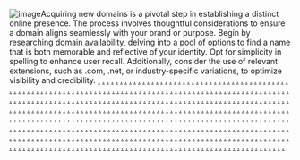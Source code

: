 ![image](https://github.com/sourcecode21/seoexpert021/assets/157167025/fb0bf3d7-6764-4461-960d-1d52bb0b594a)Acquiring new domains is a pivotal step in establishing a distinct online presence. The process involves thoughtful considerations to ensure a domain aligns seamlessly with your brand or purpose. Begin by researching domain availability, delving into a pool of options to find a name that is both memorable and reflective of your identity. Opt for simplicity in spelling to enhance user recall. Additionally, consider the use of relevant extensions, such as .com, .net, or industry-specific variations, to optimize visibility and credibility.
<a href="https://affiliatedashmarketing.weebly.com/">.</a>
<a href="https://softscanmarketing8727.weebly.com/">.</a>
<a href="https://softscanmarketing8719.weebly.com/">.</a>
<a href="https://softscanmarketing8711.weebly.com/">.</a>
<a href="https://softscanmarketing8703.weebly.com/">.</a>
<a href="https://softscanmarketing8695.weebly.com/">.</a>
<a href="https://affiliateartmarketing.weebly.com/">.</a>
<a href="https://softscanmarketing8731.weebly.com/">.</a>
<a href="https://softscanmarketing8723.weebly.com/">.</a>
<a href="https://softscanmarketing8714.weebly.com/">.</a>
<a href="https://softscanmarketing8707.weebly.com/">.</a>
<a href="https://softscanmarketing8699.weebly.com/">.</a>
<a href="https://worksplaymarketing.weebly.com/">.</a>
<a href="https://softscanmarketing8729.weebly.com/">.</a>
<a href="https://softscanmarketing8721.weebly.com/">.</a>
<a href="https://softscanmarketing8712.weebly.com/">.</a>
<a href="https://softscanmarketing8705.weebly.com/">.</a>
<a href="https://softscanmarketing8697.weebly.com/">.</a>
<a href="https://marketingitemsmarketing.weebly.com/">.</a>
<a href="https://softscanmarketing8733.weebly.com/">.</a>
<a href="https://softscanmarketing8725.weebly.com/">.</a>
<a href="https://softscanmarketing8715.weebly.com/">.</a>
<a href="https://softscanmarketing8709.weebly.com/">.</a>
<a href="https://softscanmarketing8701.weebly.com/">.</a>
<a href="https://codeartmarketing.weebly.com/">.</a>
<a href="https://softscanmarketing8728.weebly.com/">.</a>
<a href="https://softscanmarketing8720.weebly.com/">.</a>
<a href="https://softscanmarketing8713.weebly.com/">.</a>
<a href="https://softscanmarketing8704.weebly.com/">.</a>
<a href="https://softscanmarketing8696.weebly.com/">.</a>
<a href="https://promotestripemarketing.weebly.com/">.</a>
<a href="https://softscanmarketing8732.weebly.com/">.</a>
<a href="https://softscanmarketing8724.weebly.com/">.</a>
<a href="https://softscanmarketing8716.weebly.com/">.</a>
<a href="https://softscanmarketing8708.weebly.com/">.</a>
<a href="https://softscanmarketing8700.weebly.com/">.</a>
<a href="https://campaignfocusmarketing.weebly.com/">.</a>
<a href="https://softscanmarketing8730.weebly.com/">.</a>
<a href="https://softscanmarketing8722.weebly.com/">.</a>
<a href="https://softscanmarketing8717.weebly.com/">.</a>
<a href="https://softscanmarketing8706.weebly.com/">.</a>
<a href="https://softscanmarketing8698.weebly.com/">.</a>
<a href="https://communicationsvaluesmarketing.weebly.com/">.</a>
<a href="https://softscanmarketing8734.weebly.com/">.</a>
<a href="https://softscanmarketing8726.weebly.com/">.</a>
<a href="https://softscanmarketing8718.weebly.com/">.</a>
<a href="https://softscanmarketing8710.weebly.com/">.</a>
<a href="https://softscanmarketing8702.weebly.com/">.</a>
<a href="https://revenuestripemarketingee.weebly.com/">.</a>
<a href="https://softscanmarketing9051.weebly.com/">.</a>
<a href="https://softscanmarketing9039.weebly.com/">.</a>
<a href="https://softscanmarketing9038.weebly.com/">.</a>
<a href="https://softscanmarketing9027.weebly.com/">.</a>
<a href="https://softscanmarketing9015.weebly.com/">.</a>
<a href="https://enginecasemarketingee.weebly.com/">.</a>
<a href="https://softscanmarketing9052.weebly.com/">.</a>
<a href="https://softscanmarketing9040.weebly.com/">.</a>
<a href="https://softscanmarketing9035.weebly.com/">.</a>
<a href="https://softscanmarketing9026.weebly.com/">.</a>
<a href="https://softscanmarketing9017.weebly.com/">.</a>
<a href="https://rigscalemarketingee.weebly.com/">.</a>
<a href="https://softscanmarketing9047.weebly.com/">.</a>
<a href="https://softscanmarketing9043.weebly.com/">.</a>
<a href="https://softscanmarketing9032.weebly.com/">.</a>
<a href="https://softscanmarketing9028.weebly.com/">.</a>
<a href="https://softscanmarketing9019.weebly.com/">.</a>
<a href="https://byteloadmarketingee.weebly.com/">.</a>
<a href="https://softscanmarketing9048.weebly.com/">.</a>
<a href="https://softscanmarketing9045.weebly.com/">.</a>
<a href="https://softscanmarketing9033.weebly.com/">.</a>
<a href="https://softscanmarketing9023.weebly.com/">.</a>
<a href="https://softscanmarketing9021.weebly.com/">.</a>
<a href="https://brandhubmarketingee.weebly.com/">.</a>
<a href="https://startnibblemarketingee.weebly.com/">.</a>
<a href="https://bottomlinevergemarketingee.weebly.com/">.</a>
<a href="https://prbasemarketingee.weebly.com/">.</a>
<a href="https://boxfermarketingee.weebly.com/">.</a>
<a href="https://searchblogmarketingee.weebly.com/">.</a>
<a href="https://boxescaremarketingee.weebly.com/">.</a>
<a href="https://softscanmarketing9054.weebly.com/">.</a>
<a href="https://softscanmarketing9042.weebly.com/">.</a>
<a href="https://softscanmarketing9031.weebly.com/">.</a>
<a href="https://softscanmarketing9024.weebly.com/">.</a>
<a href="https://softscanmarketing9016.weebly.com/">.</a>
<a href="https://nibbledesignmarketingee.weebly.com/">.</a>
<a href="https://softscanmarketing9049.weebly.com/">.</a>
<a href="https://softscanmarketing9041.weebly.com/">.</a>
<a href="https://softscanmarketing9034.weebly.com/">.</a>
<a href="https://softscanmarketing9025.weebly.com/">.</a>
<a href="https://softscanmarketing9018.weebly.com/">.</a>
<a href="https://cyberfocusmarketingee.weebly.com/">.</a>
<a href="https://softscanmarketing9050.weebly.com/">.</a>
<a href="https://softscanmarketing9044.weebly.com/">.</a>
<a href="https://softscanmarketing9036.weebly.com/">.</a>
<a href="https://softscanmarketing9029.weebly.com/">.</a>
<a href="https://softscanmarketing9020.weebly.com/">.</a>
<a href="https://booststoremarketingee.weebly.com/">.</a>
<a href="https://softscanmarketing9053.weebly.com/">.</a>
<a href="https://softscanmarketing9046.weebly.com/">.</a>
<a href="https://softscanmarketing9037.weebly.com/">.</a>
<a href="https://softscanmarketing9030.weebly.com/">.</a>
<a href="https://softscanmarketing9022.weebly.com/">.</a>
<a href="https://growthpostmarketingee.weebly.com/">.</a>
<a href="https://engineshackmarketingee.weebly.com/">.</a>
<a href="https://ppcskillmarketingee.weebly.com/">.</a>
<a href="https://cybernedmarketingee.weebly.com/">.</a>
<a href="https://boxoptionmarketingee.weebly.com/">.</a>
<a href="https://marketinggridmarketingee.weebly.com/">.</a>
<a href="https://retailsparkmarketingee.weebly.com/">.</a>
<a href="https://softscanmarketing9208.weebly.com/">.</a>
<a href="https://softscanmarketing9200.weebly.com/">.</a>
<a href="https://softscanmarketing9193.weebly.com/">.</a>
<a href="https://softscanmarketing9184.weebly.com/">.</a>
<a href="https://softscanmarketing9177.weebly.com/">.</a>
<a href="https://searchdockmarketingee.weebly.com/">.</a>
<a href="https://softscanmarketing9209.weebly.com/">.</a>
<a href="https://softscanmarketing9202.weebly.com/">.</a>
<a href="https://softscanmarketing9199.weebly.com/">.</a>
<a href="https://softscanmarketing9186.weebly.com/">.</a>
<a href="https://softscanmarketing9183.weebly.com/">.</a>
<a href="https://microkitmarketingee.weebly.com/">.</a>
<a href="https://softscanmarketing9211.weebly.com/">.</a>
<a href="https://softscanmarketing9204.weebly.com/">.</a>
<a href="https://softscanmarketing9198.weebly.com/">.</a>
<a href="https://softscanmarketing9188.weebly.com/">.</a>
<a href="https://softscanmarketing9178.weebly.com/">.</a>
<a href="https://labslogicmarketingee.weebly.com/">.</a>
<a href="https://softscanmarketing9214.weebly.com/">.</a>
<a href="https://softscanmarketing9206.weebly.com/">.</a>
<a href="https://softscanmarketing9197.weebly.com/">.</a>
<a href="https://softscanmarketing9190.weebly.com/">.</a>
<a href="https://softscanmarketing9179.weebly.com/">.</a>
<a href="https://adtypemarketingee.weebly.com/">.</a>
<a href="https://promoteclickmarketingee.weebly.com/">.</a>
<a href="https://ppcvillagemarketingee.weebly.com/">.</a>
<a href="https://adsportmarketingee.weebly.com/">.</a>
<a href="https://workswaymarketingee.weebly.com/">.</a>
<a href="https://revenuedropmarketingee.weebly.com/">.</a>
<a href="https://advertisingportmarketingee.weebly.com/">.</a>
<a href="https://softscanmarketing9212.weebly.com/">.</a>
<a href="https://softscanmarketing9201.weebly.com/">.</a>
<a href="https://softscanmarketing9196.weebly.com/">.</a>
<a href="https://softscanmarketing9185.weebly.com/">.</a>
<a href="https://softscanmarketing9182.weebly.com/">.</a>
<a href="https://rigpushmarketingee.weebly.com/">.</a>
<a href="https://softscanmarketing9210.weebly.com/">.</a>
<a href="https://softscanmarketing9203.weebly.com/">.</a>
<a href="https://softscanmarketing9192.weebly.com/">.</a>
<a href="https://softscanmarketing9187.weebly.com/">.</a>
<a href="https://softscanmarketing9176.weebly.com/">.</a>
<a href="https://bottomlineincmarketingee.weebly.com/">.</a>
<a href="https://softscanmarketing9213.weebly.com/">.</a>
<a href="https://softscanmarketing9205.weebly.com/">.</a>
<a href="https://softscanmarketing9194.weebly.com/">.</a>
<a href="https://softscanmarketing9189.weebly.com/">.</a>
<a href="https://softscanmarketing9181.weebly.com/">.</a>
<a href="https://bitlabmarketingee.weebly.com/">.</a>
<a href="https://softscanmarketing9215.weebly.com/">.</a>
<a href="https://softscanmarketing9207.weebly.com/">.</a>
<a href="https://softscanmarketing9195.weebly.com/">.</a>
<a href="https://softscanmarketing9191.weebly.com/">.</a>
<a href="https://softscanmarketing9180.weebly.com/">.</a>
<a href="https://searchoffermarketingee.weebly.com/">.</a>
<a href="https://campaignhivemarketingee.weebly.com/">.</a>
<a href="https://brandingglowmarketingee.weebly.com/">.</a>
<a href="https://brandproductmarketingee.weebly.com/">.</a>
<a href="https://droidcapsulemarketingee.weebly.com/">.</a>
<a href="https://bytessensemarketingee.weebly.com/">.</a>
<a href="https://ppccrewmarketingee.weebly.com/">.</a>
<a href="https://softscanmarketing9128.weebly.com/">.</a>
<a href="https://softscanmarketing9120.weebly.com/">.</a>
<a href="https://softscanmarketing9112.weebly.com/">.</a>
<a href="https://softscanmarketing9105.weebly.com/">.</a>
<a href="https://softscanmarketing9096.weebly.com/">.</a>
<a href="https://growthcompanymarketingee.weebly.com/">.</a>
<a href="https://softscanmarketing9130.weebly.com/">.</a>
<a href="https://softscanmarketing9123.weebly.com/">.</a>
<a href="https://softscanmarketing9119.weebly.com/">.</a>
<a href="https://softscanmarketing9106.weebly.com/">.</a>
<a href="https://softscanmarketing9098.weebly.com/">.</a>
<a href="https://realstrategymarketingee.weebly.com/">.</a>
<a href="https://softscanmarketing9132.weebly.com/">.</a>
<a href="https://softscanmarketing9124.weebly.com/">.</a>
<a href="https://softscanmarketing9115.weebly.com/">.</a>
<a href="https://softscanmarketing9111.weebly.com/">.</a>
<a href="https://softscanmarketing9100.weebly.com/">.</a>
<a href="https://chipleadermarketingee.weebly.com/">.</a>
<a href="https://softscanmarketing9134.weebly.com/">.</a>
<a href="https://softscanmarketing9126.weebly.com/">.</a>
<a href="https://softscanmarketing9117.weebly.com/">.</a>
<a href="https://softscanmarketing9108.weebly.com/">.</a>
<a href="https://softscanmarketing9102.weebly.com/">.</a>
<a href="https://campaignalmarketingee.weebly.com/">.</a>
<a href="https://b2bitemsmarketingee.weebly.com/">.</a>
<a href="https://adlinemarketingee.weebly.com/">.</a>
<a href="https://viralconceptmarketingee.weebly.com/">.</a>
<a href="https://upoptimizemarketingee.weebly.com/">.</a>
<a href="https://scalebarnmarketingee.weebly.com/">.</a>
<a href="https://brandingstormmarketingee.weebly.com/">.</a>
<a href="https://softscanmarketing9129.weebly.com/">.</a>
<a href="https://softscanmarketing9121.weebly.com/">.</a>
<a href="https://softscanmarketing9113.weebly.com/">.</a>
<a href="https://softscanmarketing9104.weebly.com/">.</a>
<a href="https://softscanmarketing9097.weebly.com/">.</a>
<a href="https://analyticsvillagemarketingee.weebly.com/">.</a>
<a href="https://softscanmarketing9131.weebly.com/">.</a>
<a href="https://softscanmarketing9122.weebly.com/">.</a>
<a href="https://softscanmarketing9114.weebly.com/">.</a>
<a href="https://softscanmarketing9107.weebly.com/">.</a>
<a href="https://softscanmarketing9099.weebly.com/">.</a>
<a href="https://metamediamarketingee.weebly.com/">.</a>
<a href="https://softscanmarketing9133.weebly.com/">.</a>
<a href="https://softscanmarketing9125.weebly.com/">.</a>
<a href="https://softscanmarketing9116.weebly.com/">.</a>
<a href="https://softscanmarketing9109.weebly.com/">.</a>
<a href="https://softscanmarketing9101.weebly.com/">.</a>
<a href="https://cryptledmarketingee.weebly.com/">.</a>
<a href="https://softscanmarketing9135.weebly.com/">.</a>
<a href="https://softscanmarketing9127.weebly.com/">.</a>
<a href="https://softscanmarketing9118.weebly.com/">.</a>
<a href="https://softscanmarketing9110.weebly.com/">.</a>
<a href="https://softscanmarketing9103.weebly.com/">.</a>
<a href="https://targetitymarketingee.weebly.com/">.</a>
<a href="https://communicationsviewmarketingee.weebly.com/">.</a>
<a href="https://chipstormmarketingee.weebly.com/">.</a>
<a href="https://analyticscasemarketingee.weebly.com/">.</a>
<a href="https://coreadvertisemarketingee.weebly.com/">.</a>
<a href="https://vectortypemarketingee.weebly.com/">.</a>
<a href="https://softscanmarketing8596.weebly.com/">.</a>
<a href="https://softscanmarketing8852.weebly.com/">.</a>
<a href="https://softscanmarketing8844.weebly.com/">.</a>
<a href="https://softscanmarketing8832.weebly.com/">.</a>
<a href="https://softscanmarketing8829.weebly.com/">.</a>
<a href="https://softscanmarketing8822.weebly.com/">.</a>
<a href="https://softscanmarketing8564.weebly.com/">.</a>
<a href="https://softscanmarketing8969.weebly.com/">.</a>
<a href="https://softscanmarketing8961.weebly.com/">.</a>
<a href="https://softscanmarketing8953.weebly.com/">.</a>
<a href="https://softscanmarketing8943.weebly.com/">.</a>
<a href="https://softscanmarketing8937.weebly.com/">.</a>
<a href="https://softscanmarketing8580.weebly.com/">.</a>
<a href="https://softscanmarketing8967.weebly.com/">.</a>
<a href="https://softscanmarketing8959.weebly.com/">.</a>
<a href="https://softscanmarketing8951.weebly.com/">.</a>
<a href="https://softscanmarketing8944.weebly.com/">.</a>
<a href="https://softscanmarketing8935.weebly.com/">.</a>
<a href="https://softscanmarketing8544.weebly.com/">.</a>
<a href="https://softscanmarketing8971.weebly.com/">.</a>
<a href="https://softscanmarketing8963.weebly.com/">.</a>
<a href="https://softscanmarketing8955.weebly.com/">.</a>
<a href="https://softscanmarketing8950.weebly.com/">.</a>
<a href="https://softscanmarketing8942.weebly.com/">.</a>
<a href="https://softscanmarketing8611.weebly.com/">.</a>
<a href="https://softscanmarketing8603.weebly.com/">.</a>
<a href="https://softscanmarketing8595.weebly.com/">.</a>
<a href="https://softscanmarketing8587.weebly.com/">.</a>
<a href="https://softscanmarketing8579.weebly.com/">.</a>
<a href="https://softscanmarketing8569.weebly.com/">.</a>
<a href="https://softscanmarketing8563.weebly.com/">.</a>
<a href="https://softscanmarketing8556.weebly.com/">.</a>
<a href="https://softscanmarketing8546.weebly.com/">.</a>
<a href="https://softscanmarketing8539.weebly.com/">.</a>
<a href="https://softscanmarketing8588.weebly.com/">.</a>
<a href="https://softscanmarketing8853.weebly.com/">.</a>
<a href="https://softscanmarketing8845.weebly.com/">.</a>
<a href="https://softscanmarketing8837.weebly.com/">.</a>
<a href="https://softscanmarketing8828.weebly.com/">.</a>
<a href="https://softscanmarketing8820.weebly.com/">.</a>
<a href="https://softscanmarketing8555.weebly.com/">.</a>
<a href="https://softscanmarketing8970.weebly.com/">.</a>
<a href="https://softscanmarketing8962.weebly.com/">.</a>
<a href="https://softscanmarketing8954.weebly.com/">.</a>
<a href="https://softscanmarketing8949.weebly.com/">.</a>
<a href="https://softscanmarketing8938.weebly.com/">.</a>
<a href="https://softscanmarketing8570.weebly.com/">.</a>
<a href="https://softscanmarketing8968.weebly.com/">.</a>
<a href="https://softscanmarketing8960.weebly.com/">.</a>
<a href="https://softscanmarketing8952.weebly.com/">.</a>
<a href="https://softscanmarketing8945.weebly.com/">.</a>
<a href="https://softscanmarketing8936.weebly.com/">.</a>
<a href="https://softscanmarketing8540.weebly.com/">.</a>
<a href="https://softscanmarketing8972.weebly.com/">.</a>
<a href="https://softscanmarketing8964.weebly.com/">.</a>
<a href="https://softscanmarketing8956.weebly.com/">.</a>
<a href="https://softscanmarketing8947.weebly.com/">.</a>
<a href="https://softscanmarketing8939.weebly.com/">.</a>
<a href="https://softscanmarketing8612.weebly.com/">.</a>
<a href="https://softscanmarketing8604.weebly.com/">.</a>
<a href="https://seooffermarketingee.weebly.com/">.</a>
<a href="https://softscanmarketing9088.weebly.com/">.</a>
<a href="https://softscanmarketing9080.weebly.com/">.</a>
<a href="https://softscanmarketing9072.weebly.com/">.</a>
<a href="https://softscanmarketing9064.weebly.com/">.</a>
<a href="https://softscanmarketing9055.weebly.com/">.</a>
<a href="https://wizfeedmarketingee.weebly.com/">.</a>
<a href="https://softscanmarketing9090.weebly.com/">.</a>
<a href="https://softscanmarketing9082.weebly.com/">.</a>
<a href="https://softscanmarketing9078.weebly.com/">.</a>
<a href="https://softscanmarketing9066.weebly.com/">.</a>
<a href="https://softscanmarketing9057.weebly.com/">.</a>
<a href="https://scalefuelmarketingee.weebly.com/">.</a>
<a href="https://softscanmarketing9092.weebly.com/">.</a>
<a href="https://softscanmarketing9083.weebly.com/">.</a>
<a href="https://softscanmarketing9074.weebly.com/">.</a>
<a href="https://softscanmarketing9068.weebly.com/">.</a>
<a href="https://softscanmarketing9059.weebly.com/">.</a>
<a href="https://expertsistmarketingee.weebly.com/">.</a>
<a href="https://softscanmarketing9093.weebly.com/">.</a>
<a href="https://softscanmarketing9084.weebly.com/">.</a>
<a href="https://softscanmarketing9076.weebly.com/">.</a>
<a href="https://softscanmarketing9070.weebly.com/">.</a>
<a href="https://softscanmarketing9061.weebly.com/">.</a>
<a href="https://revenuecedmarketingee.weebly.com/">.</a>
<a href="https://boxvibemarketingee.weebly.com/">.</a>
<a href="https://targetyardmarketingee.weebly.com/">.</a>
<a href="https://marketingdropmarketingee.weebly.com/">.</a>
<a href="https://publicideasmarketingee.weebly.com/">.</a>
<a href="https://technosolutionsmarketingee.weebly.com/">.</a>
<a href="https://startinformaticsmarketingee.weebly.com/">.</a>
<a href="https://softscanmarketing9089.weebly.com/">.</a>
<a href="https://softscanmarketing9081.weebly.com/">.</a>
<a href="https://softscanmarketing9079.weebly.com/">.</a>
<a href="https://softscanmarketing9065.weebly.com/">.</a>
<a href="https://softscanmarketing9056.weebly.com/">.</a>
<a href="https://gearcasemarketingee.weebly.com/">.</a>
<a href="https://softscanmarketing9091.weebly.com/">.</a>
<a href="https://softscanmarketing9085.weebly.com/">.</a>
<a href="https://softscanmarketing9073.weebly.com/">.</a>
<a href="https://softscanmarketing9067.weebly.com/">.</a>
<a href="https://softscanmarketing9058.weebly.com/">.</a>
<a href="https://boxesglowmarketingee.weebly.com/">.</a>
<a href="https://softscanmarketing9095.weebly.com/">.</a>
<a href="https://softscanmarketing9086.weebly.com/">.</a>
<a href="https://softscanmarketing9075.weebly.com/">.</a>
<a href="https://softscanmarketing9069.weebly.com/">.</a>
<a href="https://softscanmarketing9060.weebly.com/">.</a>
<a href="https://expertsrisemarketingee.weebly.com/">.</a>
<a href="https://softscanmarketing9094.weebly.com/">.</a>
<a href="https://softscanmarketing9087.weebly.com/">.</a>
<a href="https://softscanmarketing9077.weebly.com/">.</a>
<a href="https://softscanmarketing9071.weebly.com/">.</a>
<a href="https://softscanmarketing9063.weebly.com/">.</a>
<a href="https://brandhillmarketingee.weebly.com/">.</a>
<a href="https://adspalacemarketingee.weebly.com/">.</a>
<a href="https://cogrowthmarketingee.weebly.com/">.</a>
<a href="https://communicationscaremarketingee.weebly.com/">.</a>
<a href="https://affiliateclickmarketingee.weebly.com/">.</a>
<a href="https://workscentermarketingee.weebly.com/">.</a>
<a href="https://campaignboostmarketingee.weebly.com/">.</a>
<a href="https://softscanmarketing9248.weebly.com/">.</a>
<a href="https://softscanmarketing9241.weebly.com/">.</a>
<a href="https://softscanmarketing9232.weebly.com/">.</a>
<a href="https://softscanmarketing9225.weebly.com/">.</a>
<a href="https://softscanmarketing9216.weebly.com/">.</a>
<a href="https://semshipmarketingee.weebly.com/">.</a>
<a href="https://softscanmarketing9251.weebly.com/">.</a>
<a href="https://softscanmarketing9246.weebly.com/">.</a>
<a href="https://softscanmarketing9234.weebly.com/">.</a>
<a href="https://softscanmarketing9227.weebly.com/">.</a>
<a href="https://softscanmarketing9218.weebly.com/">.</a>
<a href="https://retailscoutmarketingee.weebly.com/">.</a>
<a href="https://softscanmarketing9252.weebly.com/">.</a>
<a href="https://softscanmarketing9240.weebly.com/">.</a>
<a href="https://softscanmarketing9236.weebly.com/">.</a>
<a href="https://softscanmarketing922.weebly.com/">.</a>
<a href="https://softscanmarketing9220.weebly.com/">.</a>
<a href="https://bottomlinecedmarketingee.weebly.com/">.</a>
<a href="https://softscanmarketing9254.weebly.com/">.</a>
<a href="https://softscanmarketing9243.weebly.com/">.</a>
<a href="https://softscanmarketing9238.weebly.com/">.</a>
<a href="https://softscanmarketing9229.weebly.com/">.</a>
<a href="https://softscanmarketing9222.weebly.com/">.</a>
<a href="https://informaticsgridmarketingee.weebly.com/">.</a>
<a href="https://worksoptionmarketingee.weebly.com/">.</a>
<a href="https://brandfitmarketingee.weebly.com/">.</a>
<a href="https://metabitsmarketingee.weebly.com/">.</a>
<a href="https://advertisecasemarketingee.weebly.com/">.</a>
<a href="https://technologiesianmarketingee.weebly.com/">.</a>
<a href="https://boxgurumarketingee.weebly.com/">.</a>
<a href="https://softscanmarketing9250.weebly.com/">.</a>
<a href="https://softscanmarketing9242.weebly.com/">.</a>
<a href="https://softscanmarketing9233.weebly.com/">.</a>
<a href="https://softscanmarketing9226.weebly.com/">.</a>
<a href="https://softscanmarketing9217.weebly.com/">.</a>
<a href="https://growthworkmarketingee.weebly.com/">.</a>
<a href="https://softscanmarketing9249.weebly.com/">.</a>
<a href="https://softscanmarketing9247.weebly.com/">.</a>
<a href="https://softscanmarketing9235.weebly.com/">.</a>
<a href="https://softscanmarketing9228.weebly.com/">.</a>
<a href="https://softscanmarketing9219.weebly.com/">.</a>
<a href="https://advertisedeckmarketingee.weebly.com/">.</a>
<a href="https://softscanmarketing9253.weebly.com/">.</a>
<a href="https://softscanmarketing9244.weebly.com/">.</a>
<a href="https://softscanmarketing9237.weebly.com/">.</a>
<a href="https://softscanmarketing9231.weebly.com/">.</a>
<a href="https://softscanmarketing9221.weebly.com/">.</a>
<a href="https://waresivemarketingee.weebly.com/">.</a>
<a href="https://softscanmarketing9255.weebly.com/">.</a>
<a href="https://softscanmarketing9245.weebly.com/">.</a>
<a href="https://softscanmarketing9239.weebly.com/">.</a>
<a href="https://softscanmarketing9230.weebly.com/">.</a>
<a href="https://softscanmarketing9223.weebly.com/">.</a>
<a href="https://scaleskillmarketingee.weebly.com/">.</a>
<a href="https://cowarezmarketingee.weebly.com/">.</a>
<a href="https://rigproductsmarketingee.weebly.com/">.</a>
<a href="https://trueaffiliatemarketingee.weebly.com/">.</a>
<a href="https://digitalscopemarketingee.weebly.com/">.</a>
<a href="https://warezretailsmarketingee.weebly.com/">.</a>
<a href="https://boxcastmarketingee.weebly.com/">.</a>
<a href="https://softscanmarketing9168.weebly.com/">.</a>
<a href="https://softscanmarketing9164.weebly.com/">.</a>
<a href="https://softscanmarketing9156.weebly.com/">.</a>
<a href="https://softscanmarketing9144.weebly.com/">.</a>
<a href="https://softscanmarketing9137.weebly.com/">.</a>
<a href="https://waremedmarketingee.weebly.com/">.</a>
<a href="https://softscanmarketing9169.weebly.com/">.</a>
<a href="https://softscanmarketing9160.weebly.com/">.</a>
<a href="https://softscanmarketing9154.weebly.com/">.</a>
<a href="https://softscanmarketing9145.weebly.com/">.</a>
<a href="https://softscanmarketing9138.weebly.com/">.</a>
<a href="https://searchpushmarketingee.weebly.com/">.</a>
<a href="https://softscanmarketing9174.weebly.com/">.</a>
<a href="https://softscanmarketing9163.weebly.com/">.</a>
<a href="https://softscanmarketing9153.weebly.com/">.</a>
<a href="https://softscanmarketing9148.weebly.com/">.</a>
<a href="https://softscanmarketing9140.weebly.com/">.</a>
<a href="https://interactivefeedmarketingee.weebly.com/">.</a>
<a href="https://softscanmarketing9171.weebly.com/">.</a>
<a href="https://softscanmarketing9162.weebly.com/">.</a>
<a href="https://softscanmarketing9155.weebly.com/">.</a>
<a href="https://softscanmarketing9149.weebly.com/">.</a>
<a href="https://softscanmarketing9141.weebly.com/">.</a>
<a href="https://byterisemarketingee.weebly.com/">.</a>
<a href="https://datamostmarketingee.weebly.com/">.</a>
<a href="https://waredesignmarketingee.weebly.com/">.</a>
<a href="https://zentechnologiesmarketingee.weebly.com/">.</a>
<a href="https://rackiummarketingee.weebly.com/">.</a>
<a href="https://microsensemarketingee.weebly.com/">.</a>
<a href="https://coretargetmarketingee.weebly.com/">.</a>
<a href="https://softscanmarketing9170.weebly.com/">.</a>
<a href="https://softscanmarketing9161.weebly.com/">.</a>
<a href="https://softscanmarketing9152.weebly.com/">.</a>
<a href="https://softscanmarketing9147.weebly.com/">.</a>
<a href="https://softscanmarketing9136.weebly.com/">.</a>
<a href="https://bottomlinetrademarketingee.weebly.com/">.</a>
<a href="https://softscanmarketing9172.weebly.com/">.</a>
<a href="https://softscanmarketing9165.weebly.com/">.</a>
<a href="https://softscanmarketing9157.weebly.com/">.</a>
<a href="https://softscanmarketing9146.weebly.com/">.</a>
<a href="https://softscanmarketing9139.weebly.com/">.</a>
<a href="https://botiummarketingee.weebly.com/">.</a>
<a href="https://softscanmarketing9173.weebly.com/">.</a>
<a href="https://softscanmarketing9166.weebly.com/">.</a>
<a href="https://softscanmarketing9158.weebly.com/">.</a>
<a href="https://softscanmarketing9151.weebly.com/">.</a>
<a href="https://softscanmarketing9143.weebly.com/">.</a>
<a href="https://warescorpmarketingee.weebly.com/">.</a>
<a href="https://softscanmarketing9175.weebly.com/">.</a>
<a href="https://softscanmarketing9167.weebly.com/">.</a>
<a href="https://softscanmarketing9159.weebly.com/">.</a>
<a href="https://softscanmarketing9150.weebly.com/">.</a>
<a href="https://softscanmarketing9142.weebly.com/">.</a>
<a href="https://affiliatelabmarketingee.weebly.com/">.</a>
<a href="https://bottomlineproductsmarketingee.weebly.com/">.</a>
<a href="https://datadeckmarketingee.weebly.com/">.</a>
<a href="https://expertscompanymarketingee.weebly.com/">.</a>
<a href="https://droidgrammarketingee.weebly.com/">.</a>
<a href="https://labsviewmarketingee.weebly.com/">.</a>
<a href="https://softscanmarketing8598.weebly.com/">.</a>
<a href="https://softscanmarketing9008.weebly.com/">.</a>
<a href="https://softscanmarketing9000.weebly.com/">.</a>
<a href="https://softscanmarketing8991.weebly.com/">.</a>
<a href="https://softscanmarketing8983.weebly.com/">.</a>
<a href="https://softscanmarketing8977.weebly.com/">.</a>
<a href="https://softscanmarketing8559.weebly.com/">.</a>
<a href="https://softscanmarketing9011.weebly.com/">.</a>
<a href="https://softscanmarketing9003.weebly.com/">.</a>
<a href="https://softscanmarketing8995.weebly.com/">.</a>
<a href="https://softscanmarketing8987.weebly.com/">.</a>
<a href="https://softscanmarketing8979.weebly.com/">.</a>
<a href="https://softscanmarketing8582.weebly.com/">.</a>
<a href="https://softscanmarketing9009.weebly.com/">.</a>
<a href="https://softscanmarketing9001.weebly.com/">.</a>

